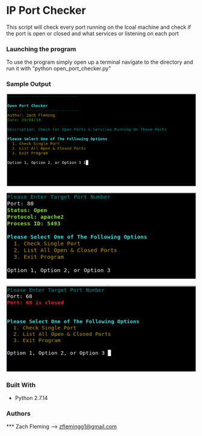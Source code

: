 # IP Port Checker

This script will check every port running on the lcoal machine and check if the port is open or closed and what services or listening on each port

### Launching the program

To use the program simply open up a terminal navigate to the directory and run it with "python open_port_checker.py"

### Sample Output
![alt text](screenshots/overview.png "Sample Output")

![alt text](screenshots/overview2.png "Sample Output")

![alt text](screenshots/overview3.png "Sample Output")

### Built With

* Python 2.7.14

### Authors

*** Zach Fleming --> zflemingg1@gmail.com

